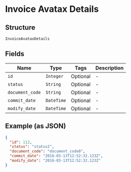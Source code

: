 
# Invoice Avatax Details

## Structure

`InvoiceAvataxDetails`

## Fields

| Name | Type | Tags | Description |
|  --- | --- | --- | --- |
| `id` | `Integer` | Optional | - |
| `status` | `String` | Optional | - |
| `document_code` | `String` | Optional | - |
| `commit_date` | `DateTime` | Optional | - |
| `modify_date` | `DateTime` | Optional | - |

## Example (as JSON)

```json
{
  "id": 112,
  "status": "status2",
  "document_code": "document_code0",
  "commit_date": "2016-03-13T12:52:32.123Z",
  "modify_date": "2016-03-13T12:52:32.123Z"
}
```

